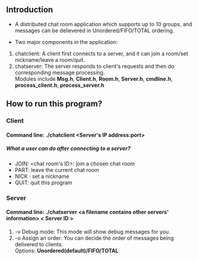 ## Introduction
- A distributed chat room application which supports up to 10 groups, and messages 
can be delievered in Unordered/FIFO/TOTAL ordering.

- Two major components in the application:  
1. chatclient: A client first connects to a server, and it can join a room/set nickname/leave a room/quit.
2. chatserver: 
The server responds to client's requests and then do corresponding message processing.  
Modules include __Msg.h__, __Client.h__, __Room.h__, __Server.h__, __cmdline.h__, __process_client.h__, __process_server.h__


## How to run this program?
### Client
#### Command line: ./chatclient <Server's IP address:port>
##### What a user can do after connecting to a server?
- JOIN: <chat room's ID>: join a chosen chat room
- PART: leave the current chat room
- NICK <chosen nickname>: set a nickname
- QUIT: quit this program

### Server
#### Command line: ./chatserver <a filename contains other servers' information> < Server ID >
1. -v Debug mode: This mode will show debug messages for you.
2. -o <ordering> Assign an order: You can decide the order of messages being delivered to clients.  
Options: __Unordered(default)/FIFO/TOTAL__
